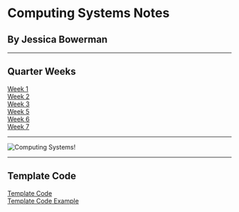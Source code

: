 # Computing Systems Notes
## By Jessica Bowerman
---

## Quarter Weeks
[Week 1](w1.md) <br>
[Week 2](w2.md) <br>
[Week 3](w3.md) <br>
[Week 5](w5.md) <br>
[Week 6](w6.md) <br>
[Week 7](w7.md) <br>


---

![Computing Systems!](http://ai.business/wp-content/uploads/2017/01/BrainComputer.jpg)

---
## Template Code
[Template Code](https://raw.githubusercontent.com/jbowerman23/Computing-Systems/gh-pages/example.md) <br>
[Template Code Example](example.md)
